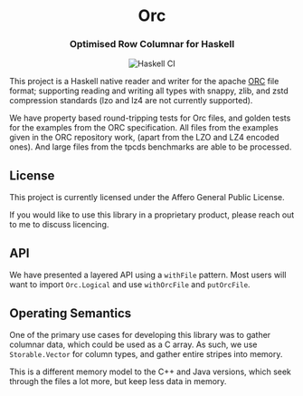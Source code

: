 <div align="center">

# Orc
### Optimised Row Columnar for Haskell

![Haskell CI](https://github.com/HuwCampbell/orc-haskell/workflows/Haskell%20CI/badge.svg)

</div>


This project is a Haskell native reader and writer for the apache
[ORC](https://orc.apache.org/) file format; supporting reading and
writing all types with snappy, zlib, and zstd compression
standards (lzo and lz4 are not currently supported).

We have property based round-tripping tests for Orc files, and golden
tests for the examples from the ORC specification. All files from
the examples given in the ORC repository work, (apart from the LZO
and LZ4 encoded ones). And large files from the tpcds benchmarks are
able to be processed.


License
-------

This project is currently licensed under the Affero General Public License.

If you would like to use this library in a proprietary product, please
reach out to me to discuss licencing.


API
---

We have presented a layered API using a `withFile` pattern. Most users
will want to import `Orc.Logical` and use `withOrcFile` and `putOrcFile`.


Operating Semantics
-------------------

One of the primary use cases for developing this library was to gather
columnar data, which could be used as a C array. As such, we use
`Storable.Vector` for column types, and gather entire stripes into
memory.

This is a different memory model to the C++ and Java versions, which
seek through the files a lot more, but keep less data in memory.
